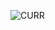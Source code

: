 ![CURR](https://user-images.githubusercontent.com/103964689/209202435-083f8a59-a66b-449e-9b45-aa61f9611a89.png)
